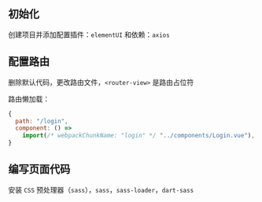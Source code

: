 ## 初始化

创建项目并添加配置插件：`elementUI` 和依赖：`axios`

## 配置路由

删除默认代码，更改路由文件，`<router-view>` 是路由占位符

路由懒加载：

```JavaScript
{
  path: "/login",
  component: () =>
    import(/* webpackChunkName: "login" */ "../components/Login.vue"),
}
```

## 编写页面代码

安装 `CSS` 预处理器（`sass`），`sass`，`sass-loader`，`dart-sass`
